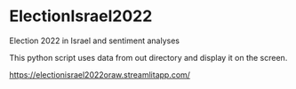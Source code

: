 # ElectionIsrael2022
 Election 2022 in Israel and sentiment analyses

This python script uses data from out directory and display it on the screen. 

https://electionisrael2022oraw.streamlitapp.com/
